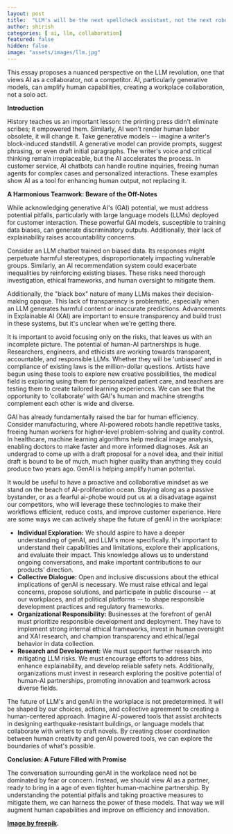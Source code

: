 ```yaml
---
layout: post
title:  "LLM's will be the next spellcheck assistant, not the next robotic overlords!"
author: shirish
categories: [ ai, llm, collaboration]
featured: false
hidden: false
image: "assets/images/llm.jpg"
---
```

This essay proposes a nuanced perspective on the LLM revolution, one that views AI as a collaborator, not a competitor. AI, particularly generative models, can amplify human capabilities, creating a workplace collaboration, not a solo act.

**Introduction**

History teaches us an important lesson: the printing press didn't eliminate scribes; it empowered them. Similarly, AI won't render human labor obsolete, it will change it. Take generative models -- imagine a writer's block-induced standstill. A generative model can provide prompts, suggest phrasing, or even draft initial paragraphs. The writer's voice and critical thinking remain irreplaceable, but the AI accelerates the process. In customer service, AI chatbots can handle routine inquiries, freeing human agents for complex cases and personalized interactions. These examples show AI as a tool for enhancing human output, not replacing it.

**A Harmonious Teamwork: Beware of the Off-Notes**

While acknowledging generative AI's (GAI) potential, we must address potential pitfalls, particularly with large language models (LLMs) deployed for customer interaction. These powerful GAI models, susceptible to training data biases, can generate discriminatory outputs. Additionally, their lack of explainability raises accountability concerns.

Consider an LLM chatbot trained on biased data. Its responses might perpetuate harmful stereotypes, disproportionately impacting vulnerable groups.  Similarly, an AI recommendation system could exacerbate inequalities by reinforcing existing biases.  These risks need thorough investigation, ethical frameworks, and human oversight to mitigate them.

Additionally, the "black box" nature of many LLMs makes their decision-making opaque.  This lack of transparency is problematic, especially when an LLM generates harmful content or inaccurate predictions.  Advancements in Explainable AI (XAI) are important to ensure transparency and build trust in these systems, but it's unclear when we're getting there.

It is important to avoid focusing only on the risks, that leaves us with an incomplete picture. The potential of human-AI partnerships is huge. Researchers, engineers, and ethicists are working towards transparent, accountable, and responsible LLMs. Whether they will be 'unbiased' and in compliance of existing laws is the million-dollar questions. Artists have begun using these tools to explore new creative possibilities, the medical field is exploring using them for personalized patient care, and teachers are testing them to create tailored learning experiences. We can see that the opportunity to 'collaborate' with GAI's human and machine strengths complement each other is wide and diverse.

GAI has already fundamentally raised the bar for human efficiency. Consider manufacturing, where AI-powered robots handle repetitive tasks, freeing human workers for higher-level problem-solving and quality control. In healthcare, machine learning algorithms help medical image analysis, enabling doctors to make faster and more informed diagnoses. Ask an undergrad to come up with a draft proposal for a novel idea, and their initial draft is bound to be of much, much higher quality than anything they could produce two years ago. GenAI is helping amplify human potential.

It would be useful to have a proactive and collaborative mindset as we stand on the beach of AI-proliferation ocean. Staying along as a passive bystander, or as a fearful ai-phobe would put us at a disadvatage against our competitors, who will leverage these technologies to make their workflows efficient, reduce costs, and improve customer experience. Here are some ways we can actively shape the future of genAI in the workplace:

* **Individual Exploration:**  We should aspire to have a deeper understanding of genAI, and LLM's more specifically. It's important to understand their capabilities and limitations, explore their applications, and evaluate their impact. This knowledge allows us to understand ongoing conversations, and make important contributions to our products' direction.
* **Collective Dialogue:**  Open and inclusive discussions about the ethical implications of genAI is necessary. We must raise ethical and legal concerns, propose solutions, and participate in public discourse -- at our workplaces, and at political platforms -- to shape responsible development practices and regulatory frameworks.
* **Organizational Responsibility:**  Businesses at the forefront of genAI must prioritize responsible development and deployment. They have to implement strong internal ethical frameworks, invest in human oversight and XAI research, and champion transparency and ethical/legal behavior in data collection.
* **Research and Development:**  We must support further research into mitigating LLM risks. We must encourage efforts to address bias, enhance explainability, and develop reliable safety nets. Additionally, organizations must invest in research exploring the positive potential of human-AI partnerships, promoting innovation and teamwork across diverse fields.

The future of LLM's and genAI in the workplace is not predetermined. It will be shaped by our choices, actions, and collective agreement to creating a human-centered approach. Imagine AI-powered tools that assist architects in designing earthquake-resistant buildings, or language models that collaborate with writers to craft novels. By creating closer coordination between human creativity and genAI powered tools, we can explore the boundaries of what's possible.

**Conclusion: A Future Filled with Promise**

The conversation surrounding genAI in the workplace need not be dominated by fear or concern.  Instead, we should view AI as a partner, ready to bring in a age of even tighter human-machine partnership. By understanding the potential pitfalls and taking proactive measures to mitigate them, we can harness the power of these models. That way we will augment human capabilities and improve on efficiency and innovation.

__<a href="https://www.freepik.com/free-vector/robotic-process-automation-illustration_21743709.htm#fromView=search&page=1&position=28&uuid=14852b8d-0772-4624-97fc-6cf3a5b513be">Image by freepik</a>.__